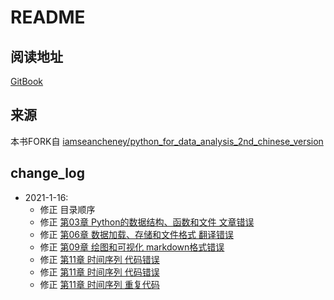 # README

## 阅读地址
[GitBook](https://malson.gitbook.io/python/)

## 来源
本书FORK自 [iamseancheney/python_for_data_analysis_2nd_chinese_version](https://github.com/iamseancheney/python_for_data_analysis_2nd_chinese_version)

## change_log

- 2021-1-16: 
  - 修正 目录顺序
  - 修正 [第03章 Python的数据结构、函数和文件 文章错误](https://github.com/iamseancheney/python_for_data_analysis_2nd_chinese_version/pull/3)
  - 修正 [第06章 数据加载、存储和文件格式 翻译错误](https://github.com/iamseancheney/python_for_data_analysis_2nd_chinese_version/issues/6)
  - 修正 [第09章 绘图和可视化 markdown格式错误](https://github.com/iamseancheney/python_for_data_analysis_2nd_chinese_version/pull/13)
  - 修正 [第11章 时间序列 代码错误](https://github.com/iamseancheney/python_for_data_analysis_2nd_chinese_version/issues/9)
  - 修正 [第11章 时间序列 代码错误](https://github.com/iamseancheney/python_for_data_analysis_2nd_chinese_version/pull/8)
  - 修正 [第11章 时间序列 重复代码](https://github.com/iamseancheney/python_for_data_analysis_2nd_chinese_version/pull/4)